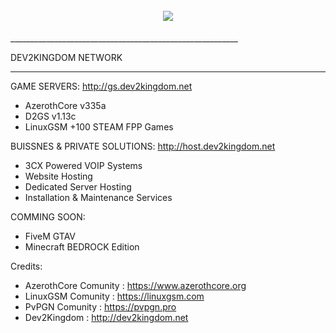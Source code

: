 <h1 align="center">
  <br>
  <a href="http://www.dev2kingdom.net"><img src="https://imgur.com/a/jqkbEaw"></a>
  </h1>
_________________________________________________________

 
DEV2KINGDOM NETWORK

_________________________________________________________

 
 GAME SERVERS: http://gs.dev2kingdom.net
 - AzerothCore v335a 
 - D2GS v1.13c 
 - LinuxGSM +100 STEAM FPP Games

 BUISSNES & PRIVATE SOLUTIONS: http://host.dev2kingdom.net
 - 3CX Powered VOIP Systems 
 - Website Hosting
 - Dedicated Server Hosting
 - Installation & Maintenance Services



COMMING SOON:
 
 - FiveM GTAV
 - Minecraft BEDROCK Edition
 
  
 

 

 
 
 
 
 
 
 
 
 
 
 Credits:
 

 - AzerothCore Comunity : https://www.azerothcore.org
 - LinuxGSM Comunity : https://linuxgsm.com
 - PvPGN Comunity : https://pvpgn.pro
 - Dev2Kingdom : http://dev2kingdom.net

